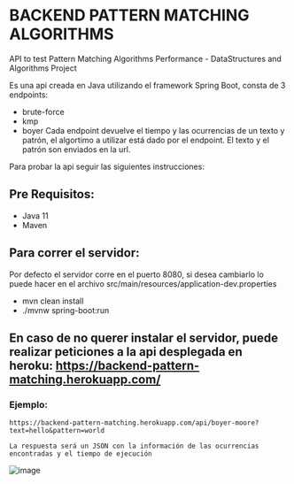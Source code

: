 # BACKEND PATTERN MATCHING ALGORITHMS

API to test Pattern Matching Algorithms Performance - DataStructures and Algorithms Project

Es una api creada en Java utilizando el framework Spring Boot, consta de 3 endpoints:
 - brute-force
 - kmp
 - boyer
Cada endpoint devuelve el tiempo y las ocurrencias de un texto y patrón, el algortimo a utilizar está dado por el endpoint. El texto y el patrón son enviados en la url.

Para probar la api seguir las siguientes instrucciones:

## Pre Requisitos:
 - Java 11
 - Maven

## Para correr el servidor:
Por defecto el servidor corre en el puerto 8080, si desea cambiarlo lo puede hacer en el archivo src/main/resources/application-dev.properties

 - mvn clean install
 - ./mvnw spring-boot:run

## En caso de no querer instalar el servidor, puede realizar peticiones a la api desplegada en heroku: https://backend-pattern-matching.herokuapp.com/
### Ejemplo:
    https://backend-pattern-matching.herokuapp.com/api/boyer-moore?text=hello&pattern=world
    
    La respuesta será un JSON con la información de las ocurrencias encontradas y el tiempo de ejecución
   ![image](https://user-images.githubusercontent.com/71728367/148459479-13e8c75d-7a20-4549-ac17-fe18437adecb.png)

